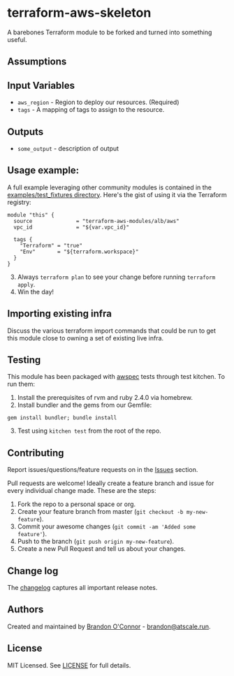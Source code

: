 # terraform-aws-skeleton
A barebones Terraform module to be forked and turned into something useful.

## Assumptions

## Input Variables
* `aws_region` - Region to deploy our resources. (Required)
* `tags` - A mapping of tags to assign to the resource.

## Outputs
* `some_output` - description of output

## Usage example:
A full example leveraging other community modules is contained in the [examples/test_fixtures directory](examples/test_fixtures). Here's the gist of using it via the Terraform registry:
```
module "this" {
  source              = "terraform-aws-modules/alb/aws"
  vpc_id              = "${var.vpc_id}"

  tags {
    "Terraform" = "true"
    "Env"       = "${terraform.workspace}"
  }
}
```
3. Always `terraform plan` to see your change before running `terraform apply`.
4. Win the day!

## Importing existing infra
Discuss the various terraform import commands that could be run to get this module close to owning a set of existing live infra.

## Testing
This module has been packaged with [awspec]('https://github.com/k1LoW/awspec') tests through test kitchen. To run them:
1. Install the prerequisites of rvm and ruby 2.4.0 via homebrew.
2. Install bundler and the gems from our Gemfile:
```
gem install bundler; bundle install
```
3. Test using `kitchen test` from the root of the repo.

## Contributing
Report issues/questions/feature requests on in the [Issues](https://github.com/run-at-scale/terraform-aws-skeleton/issues) section.

Pull requests are welcome! Ideally create a feature branch and issue for every
individual change made. These are the steps:

1. Fork the repo to a personal space or org.
2. Create your feature branch from master (`git checkout -b my-new-feature`).
4. Commit your awesome changes (`git commit -am 'Added some feature'`).
5. Push to the branch (`git push origin my-new-feature`).
6. Create a new Pull Request and tell us about your changes.

## Change log
The [changelog](CHANGELOG.md) captures all important release notes.

## Authors
Created and maintained by [Brandon O'Connor](https://github.com/brandoconnor) - brandon@atscale.run.

## License
MIT Licensed. See [LICENSE](LICENSE) for full details.
